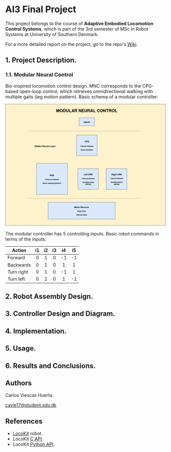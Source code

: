 # AI3 Final Project

This project belongs to the course of **Adaptive Embodied Locomotion Control Systems**, which is part of the 3rd semester of MSc in Robot Systems at University of Southern Denmark.

For a more detailed report on the project, go to the repo's [Wiki](https://github.com/CVH95/Shangai/wiki).

## 1. Project Description.

### 1.1. Modular Neural Control

Bio-inspired locomotion control design. MNC corresponds to the CPG-based open-loop control, which retrieves omnidirectional walking with multiple gaits (leg motion pattern). Basic schema of a modular controller:

![MNC blocks](other/MNC.png)

The modular controller has 5 controlling inputs. Basic robot commands in terms of the inputs:

|Action    |i1    |i2    |i3    |i4    |i5    |
|----------|:----:|:----:|:----:|:----:|:----:|
|Forward   |0     |1     |0     |-1    |-1    |
|Backwards |0     |1     |0     |1     |1     |
|Turn right|0     |1     |0     |-1    |1     |
|Turn left |0     |1     |0     |1     |-1    |

## 2. Robot Assembly Design.

## 3. Controller Design and Diagram.

## 4. Implementation.

## 5. Usage.

## 6. Results and Conclusions.

## Authors

Carlos Viescas Huerta.

cavie17@student.sdu.dk

## References

 - [LocoKit](https://locokit.sdu.dk/) robot.
 - LocoKit [C API](https://locokit.sdu.dk/static/doxydir/html/locoapi_8h.html).
 - LocoKit [Python API](https://locokit.sdu.dk/static/Python/locox.html).